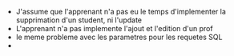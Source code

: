 
- J'assume que l'apprenant n'a pas eu le temps d'implementer la supprimation d'un student, ni l'update 
- L'apprenant n'a pas implemente l'ajout et l'edition d'un prof
- le meme probleme avec les parametres pour les requetes SQL 
- 
